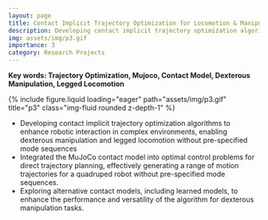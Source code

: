 ```yaml
---
layout: page
title: Contact Implicit Trajectory Optimization for Locomotion & Manipulation
description: Developing contact implicit trajectory optimization algorithms to enhance robotic interaction in complex environments, enabling dexterous manipulation and legged locomotion without pre-specified mode sequences
img: assets/img/p3.gif
importance: 3
category: Research Projects
---
```


**Key words: Trajectory Optimization, Mujoco, Contact Model, Dexterous Manipulation, Legged Locomotion**

<div class="row">
    <div class="col-sm mt-3 mt-md-0">
        {% include figure.liquid loading="eager" path="assets/img/p3.gif" title="p3" class="img-fluid rounded z-depth-1" %}
    </div>
</div>

- Developing contact implicit trajectory optimization algorithms to enhance robotic interaction in complex environments, enabling dexterous manipulation and legged locomotion without pre-specified mode sequences
- Integrated the MuJoCo contact model into optimal control problems for direct trajectory planning, effectively generating a range of motion trajectories for a quadruped robot without pre-specified mode sequences.
- Exploring alternative contact models, including learned models, to enhance the performance and versatility of the algorithm for dexterous manipulation tasks.

